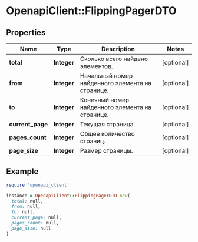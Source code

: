 # OpenapiClient::FlippingPagerDTO

## Properties

| Name | Type | Description | Notes |
| ---- | ---- | ----------- | ----- |
| **total** | **Integer** | Сколько всего найдено элементов. | [optional] |
| **from** | **Integer** | Начальный номер найденного элемента на странице. | [optional] |
| **to** | **Integer** | Конечный номер найденного элемента на странице. | [optional] |
| **current_page** | **Integer** | Текущая страница. | [optional] |
| **pages_count** | **Integer** | Общее количество страниц. | [optional] |
| **page_size** | **Integer** | Размер страницы. | [optional] |

## Example

```ruby
require 'openapi_client'

instance = OpenapiClient::FlippingPagerDTO.new(
  total: null,
  from: null,
  to: null,
  current_page: null,
  pages_count: null,
  page_size: null
)
```

